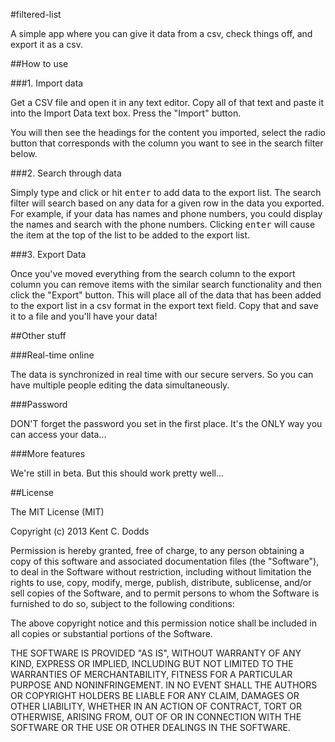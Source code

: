 #filtered-list

A simple app where you can give it data from a csv, check things off, and export it as a csv.

##How to use

###1. Import data

Get a CSV file and open it in any text editor. Copy all of that text and paste it into the Import Data text box. Press the "Import" button.

You will then see the headings for the content you imported, select the radio button that corresponds with the column you want to see in the search filter below.

###2. Search through data

Simply type and click or hit <kbd>enter</kbd> to add data to the export list. The search filter will search based on any data for a given row in the data you exported. For example, if your data has names and phone numbers, you could display the names and search with the phone numbers. Clicking <kbd>enter</kbd> will cause the item at the top of the list to be added to the export list.

###3. Export Data

Once you've moved everything from the search column to the export column you can remove items with the similar search functionality and then click the "Export" button. This will place all of the data that has been added to the export list in a csv format in the export text field. Copy that and save it to a file and you'll have your data!

##Other stuff

###Real-time online

The data is synchronized in real time with our secure servers. So you can have multiple people editing the data simultaneously.

###Password

DON'T forget the password you set in the first place. It's the ONLY way you can access your data...

###More features

We're still in beta. But this should work pretty well...

##License

The MIT License (MIT)

Copyright (c) 2013 Kent C. Dodds

Permission is hereby granted, free of charge, to any person obtaining a copy of
this software and associated documentation files (the "Software"), to deal in
the Software without restriction, including without limitation the rights to
use, copy, modify, merge, publish, distribute, sublicense, and/or sell copies of
the Software, and to permit persons to whom the Software is furnished to do so,
subject to the following conditions:

The above copyright notice and this permission notice shall be included in all
copies or substantial portions of the Software.

THE SOFTWARE IS PROVIDED "AS IS", WITHOUT WARRANTY OF ANY KIND, EXPRESS OR
IMPLIED, INCLUDING BUT NOT LIMITED TO THE WARRANTIES OF MERCHANTABILITY, FITNESS
FOR A PARTICULAR PURPOSE AND NONINFRINGEMENT. IN NO EVENT SHALL THE AUTHORS OR
COPYRIGHT HOLDERS BE LIABLE FOR ANY CLAIM, DAMAGES OR OTHER LIABILITY, WHETHER
IN AN ACTION OF CONTRACT, TORT OR OTHERWISE, ARISING FROM, OUT OF OR IN
CONNECTION WITH THE SOFTWARE OR THE USE OR OTHER DEALINGS IN THE SOFTWARE.
